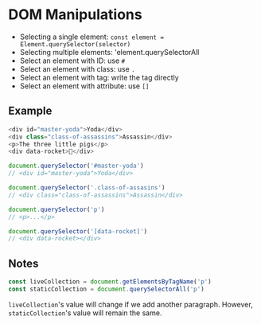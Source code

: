 # DOM Manipulations

- Selecting a single element: `const element = Element.querySelector(selector)`
- Selecting multiple elements: 'element.querySelectorAll
- Select an element with ID: use `#`
- Select an element with class: use `.`
- Select an element with tag: write the tag directly
- Select an element with attribute: use `[]`

## Example

```javascript
<div id="master-yoda">Yoda</div>
<div class="class-of-assassins">Assassin</div>
<p>The three little pigs</p>
<div data-rocket>🚀</div>

document.querySelector('#master-yoda')
// <div id="master-yoda">Yoda</div>

document.querySelector('.class-of-assasins')
// <div class="class-of-assassins">Assassin</div>

document.querySelector('p')
// <p>...</p>

document.querySelector('[data-rocket]')
// <div data-rocket></div>

```

## Notes

```javascript
const liveCollection = document.getElementsByTagName('p')
const staticCollection = document.querySelectorAll('p')
```


`liveCollection`'s value will change if we add another paragraph. However, `staticCollection`'s value will remain the same.